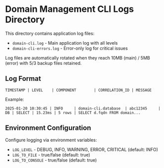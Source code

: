 # Domain Management CLI Logs Directory

This directory contains application log files:

- `domain-cli.log` - Main application log with all levels
- `domain-cli-errors.log` - Error-only log for critical issues

Log files are automatically rotated when they reach 10MB (main) / 5MB (error) with 5/3 backup files retained.

## Log Format

```
TIMESTAMP | LEVEL    | COMPONENT        | CORRELATION_ID | MESSAGE
```

Example:
```
2025-01-20 10:30:45 | INFO     | domain-cli.database  | abc12345     | DB | SELECT | 15.23ms | 5 rows | SELECT d.fqdn FROM domain...
```

## Environment Configuration

Configure logging via environment variables:
- `LOG_LEVEL` - DEBUG, INFO, WARNING, ERROR, CRITICAL (default: INFO)
- `LOG_TO_FILE` - true/false (default: true)
- `LOG_TO_CONSOLE` - true/false (default: true)